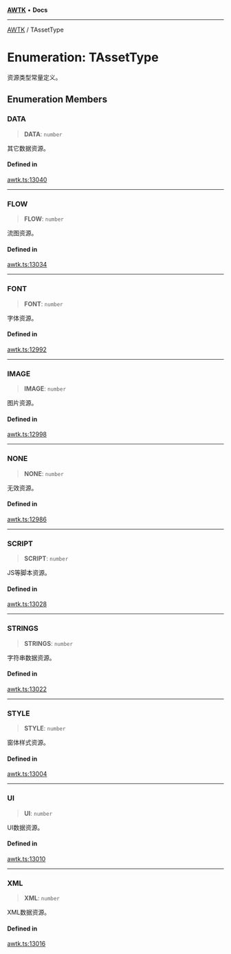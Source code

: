 [**AWTK**](../README.md) • **Docs**

***

[AWTK](../globals.md) / TAssetType

# Enumeration: TAssetType

资源类型常量定义。

## Enumeration Members

### DATA

> **DATA**: `number`

其它数据资源。

#### Defined in

[awtk.ts:13040](https://github.com/zlgopen/awtk-binding/blob/b1e618d759250c07a8449fe21dad19c89a7f6c51/tools/code_gen/js/output/awtk.ts#L13040)

***

### FLOW

> **FLOW**: `number`

流图资源。

#### Defined in

[awtk.ts:13034](https://github.com/zlgopen/awtk-binding/blob/b1e618d759250c07a8449fe21dad19c89a7f6c51/tools/code_gen/js/output/awtk.ts#L13034)

***

### FONT

> **FONT**: `number`

字体资源。

#### Defined in

[awtk.ts:12992](https://github.com/zlgopen/awtk-binding/blob/b1e618d759250c07a8449fe21dad19c89a7f6c51/tools/code_gen/js/output/awtk.ts#L12992)

***

### IMAGE

> **IMAGE**: `number`

图片资源。

#### Defined in

[awtk.ts:12998](https://github.com/zlgopen/awtk-binding/blob/b1e618d759250c07a8449fe21dad19c89a7f6c51/tools/code_gen/js/output/awtk.ts#L12998)

***

### NONE

> **NONE**: `number`

无效资源。

#### Defined in

[awtk.ts:12986](https://github.com/zlgopen/awtk-binding/blob/b1e618d759250c07a8449fe21dad19c89a7f6c51/tools/code_gen/js/output/awtk.ts#L12986)

***

### SCRIPT

> **SCRIPT**: `number`

JS等脚本资源。

#### Defined in

[awtk.ts:13028](https://github.com/zlgopen/awtk-binding/blob/b1e618d759250c07a8449fe21dad19c89a7f6c51/tools/code_gen/js/output/awtk.ts#L13028)

***

### STRINGS

> **STRINGS**: `number`

字符串数据资源。

#### Defined in

[awtk.ts:13022](https://github.com/zlgopen/awtk-binding/blob/b1e618d759250c07a8449fe21dad19c89a7f6c51/tools/code_gen/js/output/awtk.ts#L13022)

***

### STYLE

> **STYLE**: `number`

窗体样式资源。

#### Defined in

[awtk.ts:13004](https://github.com/zlgopen/awtk-binding/blob/b1e618d759250c07a8449fe21dad19c89a7f6c51/tools/code_gen/js/output/awtk.ts#L13004)

***

### UI

> **UI**: `number`

UI数据资源。

#### Defined in

[awtk.ts:13010](https://github.com/zlgopen/awtk-binding/blob/b1e618d759250c07a8449fe21dad19c89a7f6c51/tools/code_gen/js/output/awtk.ts#L13010)

***

### XML

> **XML**: `number`

XML数据资源。

#### Defined in

[awtk.ts:13016](https://github.com/zlgopen/awtk-binding/blob/b1e618d759250c07a8449fe21dad19c89a7f6c51/tools/code_gen/js/output/awtk.ts#L13016)
